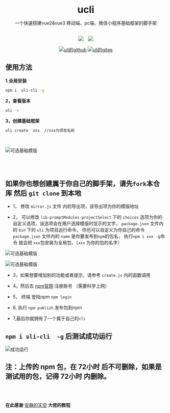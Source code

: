 
<div style="text-align:center">
<b style="font-size:30px">ucli</b>
<p>一个快速搭建vue2&vue3 移动端、pc端、微信小程序基础框架的脚手架</p>
<br />
<img style="display:inline" src="https://img.shields.io/npm/v/uli-cli" />

<img style="display:inline;margin-left:10px" src="https://img.shields.io/npm/dt/uli-cli" />

[![uli的github](https://img.shields.io/badge/github-求star-success.svg?style=plastic)](https://github.com/uli45/cli.git)
[![uli的gitee](https://img.shields.io/badge/gitee-求star-success.svg?style=plastic)](https://gitee.com/uli1/cli.git)
</div>

##  使用方法

 **1.全局安装**

```bash
npm i  uli-cli -g
```
**2，查看版本**

```bash
uli -v 
```
**3，创建基础框架**

```bash
uli create  xxx  //xxx为项目名称
```

<br />

![可选基础模版](https://uli-1312516416.cos.ap-guangzhou.myqcloud.com/uli-cli.png)

<br />

<br />

## 如果你也想创建属于你自己的脚手架，请先`fork`本仓库  然后 `git clone` 到本地 

 - 1， 修改 `mirror.js` 文件 内的导出项，该导出项为你的模版地址
  
 - 2， 可以修改 `lib-promptModules-projectSelect` 下的 `choices` 选项为你的自定义选项，该选项会在用户选择模版时显示的文字， `package.json` 文件内的 `bin` 下的 `uli` 为项目运行命令， 你也可以自定义为你自己的命令  `package.json` 文件内的 `name` 是你要发布到`npm`的包名， 执行`npm i xxx -g`命令 就会把 `xxx`包安装为全局包，（`xxx` 为你的包的名字）
    
   
 ![可选基础模版](https://uli-1312516416.cos.ap-guangzhou.myqcloud.com/uli-cli-1.png)

  ![可选基础模版](https://uli-1312516416.cos.ap-guangzhou.myqcloud.com/uli-cli-3.png)

- 3，如果想要增加别的功能或者提示，请参考 `create.js` 内的函数调用
  
- 4，然后去 [npm官网](https://www.npmjs.com/) 注册账号 （需要科学上网）

- 5， 终端 登陆npm  `npm login`
  
- 6, 执行 `npm publish` 发布包到npm 

- 7,最后你就拥有了一个属于自己的`cli` 

##  `npm i uli-cli  -g` 后测试成功运行

![成功运行](https://uli-1312516416.cos.ap-guangzhou.myqcloud.com/uli-cli-2.png)

## 注：上传的 npm 包，在 72小时 后不可删除，如果是测试用的包，记得 72小时 内删除。

 <br />

<br />

**在此感谢** [安静的天空](https://blog.csdn.net/weixin_42855188/article/details/130595059) **大佬的教程**

<br />

<br />

